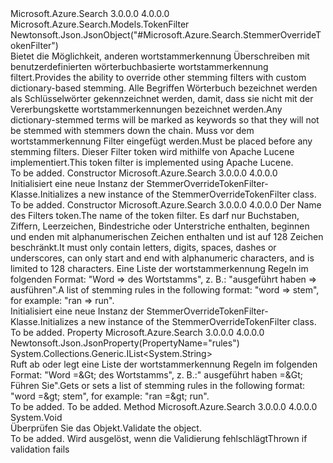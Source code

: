 <Type Name="StemmerOverrideTokenFilter" FullName="Microsoft.Azure.Search.Models.StemmerOverrideTokenFilter">
  <TypeSignature Language="C#" Value="public class StemmerOverrideTokenFilter : Microsoft.Azure.Search.Models.TokenFilter" />
  <TypeSignature Language="ILAsm" Value=".class public auto ansi beforefieldinit StemmerOverrideTokenFilter extends Microsoft.Azure.Search.Models.TokenFilter" />
  <TypeSignature Language="DocId" Value="T:Microsoft.Azure.Search.Models.StemmerOverrideTokenFilter" />
  <TypeSignature Language="VB.NET" Value="Public Class StemmerOverrideTokenFilter&#xA;Inherits TokenFilter" />
  <TypeSignature Language="F#" Value="type StemmerOverrideTokenFilter = class&#xA;    inherit TokenFilter" />
  <AssemblyInfo>
    <AssemblyName>Microsoft.Azure.Search</AssemblyName>
    <AssemblyVersion>3.0.0.0</AssemblyVersion>
    <AssemblyVersion>4.0.0.0</AssemblyVersion>
  </AssemblyInfo>
  <Base>
    <BaseTypeName>Microsoft.Azure.Search.Models.TokenFilter</BaseTypeName>
  </Base>
  <Interfaces />
  <Attributes>
    <Attribute>
      <AttributeName>Newtonsoft.Json.JsonObject("#Microsoft.Azure.Search.StemmerOverrideTokenFilter")</AttributeName>
    </Attribute>
  </Attributes>
  <Docs>
    <summary>
            <span data-ttu-id="f1130-101">Bietet die Möglichkeit, anderen wortstammerkennung Überschreiben mit benutzerdefinierten wörterbuchbasierte wortstammerkennung filtert.</span><span class="sxs-lookup"><span data-stu-id="f1130-101">Provides the ability to override other stemming filters with custom dictionary-based stemming.</span></span> <span data-ttu-id="f1130-102">Alle Begriffen Wörterbuch bezeichnet werden als Schlüsselwörter gekennzeichnet werden, damit, dass sie nicht mit der Vererbungskette wortstammerkennungen bezeichnet werden.</span><span class="sxs-lookup"><span data-stu-id="f1130-102">Any dictionary-stemmed terms will be marked as keywords so that they will not be stemmed with stemmers down the chain.</span></span> <span data-ttu-id="f1130-103">Muss vor dem wortstammerkennung Filter eingefügt werden.</span><span class="sxs-lookup"><span data-stu-id="f1130-103">Must be placed before any stemming filters.</span></span> <span data-ttu-id="f1130-104">Dieser Filter token wird mithilfe von Apache Lucene implementiert.</span><span class="sxs-lookup"><span data-stu-id="f1130-104">This token filter is implemented using Apache Lucene.</span></span>
            <see href="http://lucene.apache.org/core/4_10_3/analyzers-common/org/apache/lucene/analysis/miscellaneous/StemmerOverrideFilter.html" /></summary>
    <remarks>To be added.</remarks>
  </Docs>
  <Members>
    <Member MemberName=".ctor">
      <MemberSignature Language="C#" Value="public StemmerOverrideTokenFilter ();" />
      <MemberSignature Language="ILAsm" Value=".method public hidebysig specialname rtspecialname instance void .ctor() cil managed" />
      <MemberSignature Language="DocId" Value="M:Microsoft.Azure.Search.Models.StemmerOverrideTokenFilter.#ctor" />
      <MemberSignature Language="VB.NET" Value="Public Sub New ()" />
      <MemberType>Constructor</MemberType>
      <AssemblyInfo>
        <AssemblyName>Microsoft.Azure.Search</AssemblyName>
        <AssemblyVersion>3.0.0.0</AssemblyVersion>
        <AssemblyVersion>4.0.0.0</AssemblyVersion>
      </AssemblyInfo>
      <Parameters />
      <Docs>
        <summary>
            <span data-ttu-id="f1130-105">Initialisiert eine neue Instanz der StemmerOverrideTokenFilter-Klasse.</span><span class="sxs-lookup"><span data-stu-id="f1130-105">Initializes a new instance of the StemmerOverrideTokenFilter class.</span></span>
            </summary>
        <remarks>To be added.</remarks>
      </Docs>
    </Member>
    <Member MemberName=".ctor">
      <MemberSignature Language="C#" Value="public StemmerOverrideTokenFilter (string name, System.Collections.Generic.IList&lt;string&gt; rules);" />
      <MemberSignature Language="ILAsm" Value=".method public hidebysig specialname rtspecialname instance void .ctor(string name, class System.Collections.Generic.IList`1&lt;string&gt; rules) cil managed" />
      <MemberSignature Language="DocId" Value="M:Microsoft.Azure.Search.Models.StemmerOverrideTokenFilter.#ctor(System.String,System.Collections.Generic.IList{System.String})" />
      <MemberSignature Language="VB.NET" Value="Public Sub New (name As String, rules As IList(Of String))" />
      <MemberSignature Language="F#" Value="new Microsoft.Azure.Search.Models.StemmerOverrideTokenFilter : string * System.Collections.Generic.IList&lt;string&gt; -&gt; Microsoft.Azure.Search.Models.StemmerOverrideTokenFilter" Usage="new Microsoft.Azure.Search.Models.StemmerOverrideTokenFilter (name, rules)" />
      <MemberType>Constructor</MemberType>
      <AssemblyInfo>
        <AssemblyName>Microsoft.Azure.Search</AssemblyName>
        <AssemblyVersion>3.0.0.0</AssemblyVersion>
        <AssemblyVersion>4.0.0.0</AssemblyVersion>
      </AssemblyInfo>
      <Parameters>
        <Parameter Name="name" Type="System.String" />
        <Parameter Name="rules" Type="System.Collections.Generic.IList&lt;System.String&gt;" />
      </Parameters>
      <Docs>
        <param name="name"><span data-ttu-id="f1130-106">Der Name des Filters token.</span><span class="sxs-lookup"><span data-stu-id="f1130-106">The name of the token filter.</span></span> <span data-ttu-id="f1130-107">Es darf nur Buchstaben, Ziffern, Leerzeichen, Bindestriche oder Unterstriche enthalten, beginnen und enden mit alphanumerischen Zeichen enthalten und ist auf 128 Zeichen beschränkt.</span><span class="sxs-lookup"><span data-stu-id="f1130-107">It must only contain letters, digits, spaces, dashes or underscores, can only start and end with alphanumeric characters, and is limited to 128 characters.</span></span></param>
        <param name="rules"><span data-ttu-id="f1130-108">Eine Liste der wortstammerkennung Regeln im folgenden Format: "Word =&gt; des Wortstamms", z. B.: "ausgeführt haben =&gt; ausführen".</span><span class="sxs-lookup"><span data-stu-id="f1130-108">A list of stemming rules in the following format: "word =&gt; stem", for example: "ran =&gt; run".</span></span></param>
        <summary>
            <span data-ttu-id="f1130-109">Initialisiert eine neue Instanz der StemmerOverrideTokenFilter-Klasse.</span><span class="sxs-lookup"><span data-stu-id="f1130-109">Initializes a new instance of the StemmerOverrideTokenFilter class.</span></span>
            </summary>
        <remarks>To be added.</remarks>
      </Docs>
    </Member>
    <Member MemberName="Rules">
      <MemberSignature Language="C#" Value="public System.Collections.Generic.IList&lt;string&gt; Rules { get; set; }" />
      <MemberSignature Language="ILAsm" Value=".property instance class System.Collections.Generic.IList`1&lt;string&gt; Rules" />
      <MemberSignature Language="DocId" Value="P:Microsoft.Azure.Search.Models.StemmerOverrideTokenFilter.Rules" />
      <MemberSignature Language="VB.NET" Value="Public Property Rules As IList(Of String)" />
      <MemberSignature Language="F#" Value="member this.Rules : System.Collections.Generic.IList&lt;string&gt; with get, set" Usage="Microsoft.Azure.Search.Models.StemmerOverrideTokenFilter.Rules" />
      <MemberType>Property</MemberType>
      <AssemblyInfo>
        <AssemblyName>Microsoft.Azure.Search</AssemblyName>
        <AssemblyVersion>3.0.0.0</AssemblyVersion>
        <AssemblyVersion>4.0.0.0</AssemblyVersion>
      </AssemblyInfo>
      <Attributes>
        <Attribute>
          <AttributeName>Newtonsoft.Json.JsonProperty(PropertyName="rules")</AttributeName>
        </Attribute>
      </Attributes>
      <ReturnValue>
        <ReturnType>System.Collections.Generic.IList&lt;System.String&gt;</ReturnType>
      </ReturnValue>
      <Docs>
        <summary>
            <span data-ttu-id="f1130-110">Ruft ab oder legt eine Liste der wortstammerkennung Regeln im folgenden Format: "Word =&amp;Gt; des Wortstamms", z. B.:" ausgeführt haben =&amp;Gt; Führen Sie".</span><span class="sxs-lookup"><span data-stu-id="f1130-110">Gets or sets a list of stemming rules in the following format: "word =&amp;gt; stem", for example: "ran =&amp;gt; run".</span></span>
            </summary>
        <value>To be added.</value>
        <remarks>To be added.</remarks>
      </Docs>
    </Member>
    <Member MemberName="Validate">
      <MemberSignature Language="C#" Value="public override void Validate ();" />
      <MemberSignature Language="ILAsm" Value=".method public hidebysig virtual instance void Validate() cil managed" />
      <MemberSignature Language="DocId" Value="M:Microsoft.Azure.Search.Models.StemmerOverrideTokenFilter.Validate" />
      <MemberSignature Language="VB.NET" Value="Public Overrides Sub Validate ()" />
      <MemberSignature Language="F#" Value="override this.Validate : unit -&gt; unit" Usage="stemmerOverrideTokenFilter.Validate " />
      <MemberType>Method</MemberType>
      <AssemblyInfo>
        <AssemblyName>Microsoft.Azure.Search</AssemblyName>
        <AssemblyVersion>3.0.0.0</AssemblyVersion>
        <AssemblyVersion>4.0.0.0</AssemblyVersion>
      </AssemblyInfo>
      <ReturnValue>
        <ReturnType>System.Void</ReturnType>
      </ReturnValue>
      <Parameters />
      <Docs>
        <summary>
            <span data-ttu-id="f1130-111">Überprüfen Sie das Objekt.</span><span class="sxs-lookup"><span data-stu-id="f1130-111">Validate the object.</span></span>
            </summary>
        <remarks>To be added.</remarks>
        <exception cref="T:Microsoft.Rest.ValidationException">
            <span data-ttu-id="f1130-112">Wird ausgelöst, wenn die Validierung fehlschlägt</span><span class="sxs-lookup"><span data-stu-id="f1130-112">Thrown if validation fails</span></span>
            </exception>
      </Docs>
    </Member>
  </Members>
</Type>